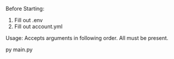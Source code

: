 
Before Starting:
1. Fill out .env
2. Fill out account.yml

Usage:
Accepts arguments in following order. All must be present.

py main.py <title> <content> <mail_to> <mail_from>